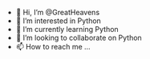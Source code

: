 - 👋 Hi, I’m @GreatHeavens
- 👀 I’m interested in Python
- 🌱 I’m currently learning Python
- 💞️ I’m looking to collaborate on Python
- 📫 How to reach me ...

<!---
GreatHeavens/GreatHeavens is a ✨ special ✨ repository because its `README.md` (this file) appears on your GitHub profile.
You can click the Preview link to take a look at your changes.
--->
